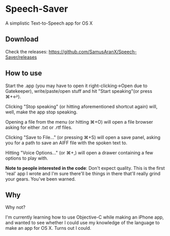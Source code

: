 Speech-Saver
============

A simplistic Text-to-Speech app for OS X

Download
--------
Check the releases: https://github.com/SamusAranX/Speech-Saver/releases

How to use
----------
Start the .app (you may have to open it right-clicking->Open due to Gatekeeper), write/paste/open stuff and hit "Start speaking"(or press ⌘+↩). 

Clicking "Stop speaking" (or hitting aforementioned shortcut again) will, well, make the app stop speaking. 

Opening a file from the menu (or hitting ⌘+O) will open a file browser asking for either .txt or .rtf files. 

Clicking "Save to File…" (or pressing ⌘+S) will open a save panel, asking you for a path to save an AIFF file with the spoken text to.

Hitting "Voice Options…" (or ⌘+,) will open a drawer containing a few options to play with.

__Note to people interested in the code__: Don't expect quality. This is the first 'real' app I wrote and I'm sure there'll be things in there that'll really grind your gears. You've been warned.

Why
---
Why not?

I'm currently learning how to use Objective-C while making an iPhone app, and wanted to see whether I could use my knowledge of the language to make an app for OS X. Turns out I could.
